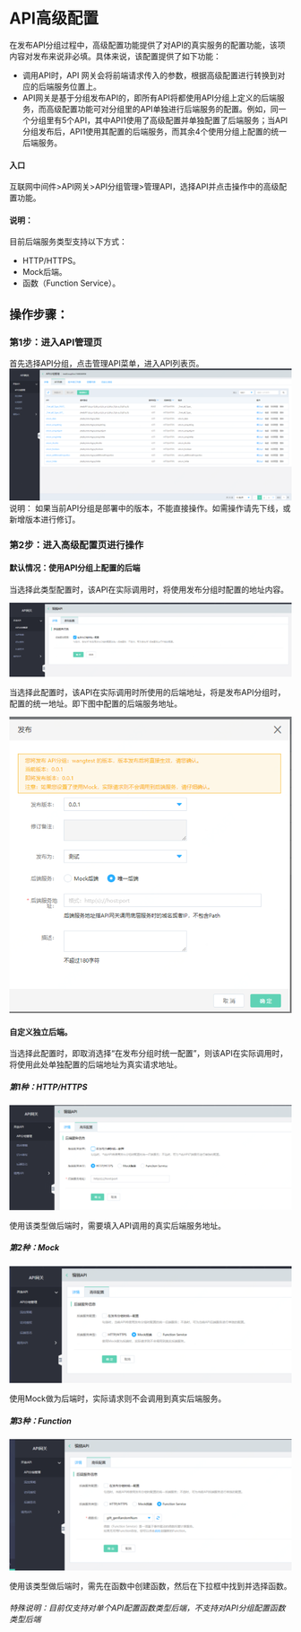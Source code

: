 # API高级配置

在发布API分组过程中，高级配置功能提供了对API的真实服务的配置功能，该项内容对发布来说非必填。具体来说，该配置提供了如下功能：
- 调用API时，API 网关会将前端请求传入的参数，根据高级配置进行转换到对应的后端服务位置上。
- API网关是基于分组发布API的，即所有API将都使用API分组上定义的后端服务，而高级配置功能可对分组里的API单独进行后端服务的配置。例如，同一个分组里有5个API，其中API1使用了高级配置并单独配置了后端服务；当API分组发布后，API1使用其配置的后端服务，而其余4个使用分组上配置的统一后端服务。



#### 入口
互联网中间件>API网关>API分组管理>管理API，选择API并点击操作中的高级配置功能。

####   说明：
目前后端服务类型支持以下方式：
- HTTP/HTTPS。
- Mock后端。
- 函数（Function Service）。

##  操作步骤：
###  第1步：进入API管理页
首先选择API分组，点击管理API菜单，进入API列表页。
 ![API列表](../../../../../image/Internet-Middleware/API-Gateway/apigroup-apilist.png)
说明：
如果当前API分组是部署中的版本，不能直接操作。如需操作请先下线，或新增版本进行修订。

###  第2步：进入高级配置页进行操作
####   默认情况：使用API分组上配置的后端
当选择此类型配置时，该API在实际调用时，将使用发布分组时配置的地址内容。

 ![API列表](../../../../../image/Internet-Middleware/API-Gateway/apigroup-apilist-gjpz-mr.png)
 
 
当选择此配置时，该API在实际调用时所使用的后端地址，将是发布API分组时，配置的统一地址。即下图中配置的后端服务地址。

![发布](../../../../../image/Internet-Middleware/API-Gateway/apigroup-fb.png)



####   自定义独立后端。
当选择此配置时，即取消选择“在发布分组时统一配置”，则该API在实际调用时，将使用此处单独配置的后端地址为真实请求地址。

##### 第1种：HTTP/HTTPS

 ![API列表](../../../../../image/Internet-Middleware/API-Gateway/apigroup-apilist-gjpz-http.png)
 
 使用该类型做后端时，需要填入API调用的真实后端服务地址。
 

##### 第2种：Mock

 ![API列表](../../../../../image/Internet-Middleware/API-Gateway/apigroup-apilist-gjpz-mock.png)
 
使用Mock做为后端时，实际请求则不会调用到真实后端服务。

##### 第3种：Function

 ![API列表](../../../../../image/Internet-Middleware/API-Gateway/apigroup-apilist-gjpz-fun.png)
 
使用该类型做后端时，需先在函数中创建函数，然后在下拉框中找到并选择函数。
######  特殊说明：目前仅支持对单个API配置函数类型后端，不支持对API分组配置函数类型后端
